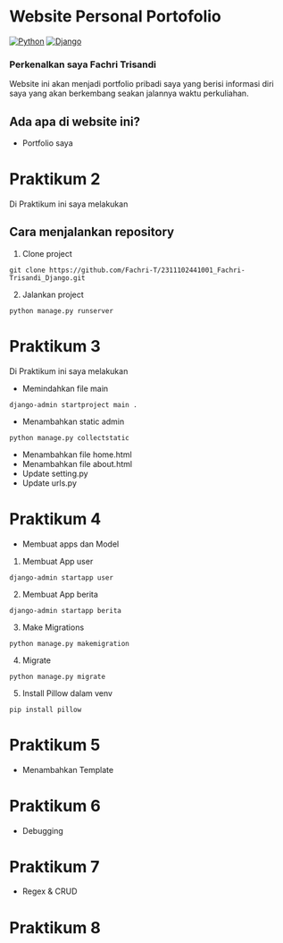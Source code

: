 # Website Personal Portofolio 

[![Python](https://img.shields.io/badge/Python-3776AB?logo=python&logoColor=fff)](#)
[![Django](https://img.shields.io/badge/Django-%23092E20.svg?logo=django&logoColor=white)](#)

### Perkenalkan saya Fachri Trisandi
Website ini akan menjadi portfolio pribadi saya yang berisi informasi diri saya yang akan berkembang seakan jalannya waktu perkuliahan.

## Ada apa di website ini?
- Portfolio saya

# Praktikum 2
Di Praktikum ini saya melakukan

## Cara menjalankan repository

1. Clone project

```commandline
git clone https://github.com/Fachri-T/2311102441001_Fachri-Trisandi_Django.git
```

2. Jalankan project

```commandline
python manage.py runserver
```

# Praktikum 3
Di Praktikum ini saya melakukan
- Memindahkan file main
```commandline
django-admin startproject main .
```
- Menambahkan static admin
```commandline
python manage.py collectstatic
```
- Menambahkan file home.html
- Menambahkan file about.html
- Update setting.py
- Update urls.py

# Praktikum 4
- Membuat apps dan Model

1. Membuat App user
```commandline
django-admin startapp user
```
2. Membuat App berita
```commandline
django-admin startapp berita
```

3. Make Migrations
```commandline
python manage.py makemigration
```

4. Migrate
```commandline
python manage.py migrate
```

5. Install Pillow dalam venv
```commandline
pip install pillow
```

# Praktikum 5
- Menambahkan Template

# Praktikum 6
- Debugging 

# Praktikum 7 
- Regex & CRUD

# Praktikum 8 